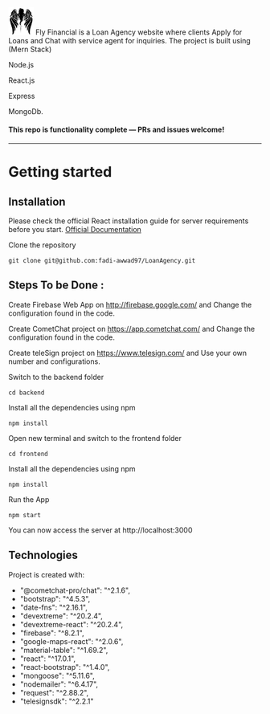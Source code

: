 
<img src="https://github.com/fadi-awwad97/LoanAgency/blob/main/frontend/src/assets/logo.jpg" width="50"/> Fly Financial is a Loan Agency website where clients Apply for Loans and Chat with service agent for inquiries. The project is built using (Mern Stack)

Node.js 

React.js

Express

MongoDb.


#### This repo is functionality complete — PRs and issues welcome!
----------
# Getting started

## Installation

Please check the official React installation guide for server requirements before you start. [Official Documentation](https://reactjs.org/docs/create-a-new-react-app.html)


Clone the repository

    git clone git@github.com:fadi-awwad97/LoanAgency.git

## Steps To be Done : 

Create Firebase Web App on http://firebase.google.com/ and Change the configuration found in the code.

Create CometChat project on https://app.cometchat.com/ and Change the configuration found in the code.

Create teleSign project on https://www.telesign.com/ and Use your own number and configurations.


Switch to the backend folder

    cd backend

Install all the dependencies using npm

    npm install
    
Open new terminal and switch to the frontend folder

    cd frontend

Install all the dependencies using npm

    npm install    

Run the App

    npm start


You can now access the server at http://localhost:3000

## Technologies
Project is created with:
 *  "@cometchat-pro/chat": "^2.1.6",
 *  "bootstrap": "^4.5.3",
 *  "date-fns": "^2.16.1",
 *  "devextreme": "^20.2.4",
 *  "devextreme-react": "^20.2.4",
 *  "firebase": "^8.2.1",
 *  "google-maps-react": "^2.0.6",
 *  "material-table": "^1.69.2",
 *  "react": "^17.0.1",
 *  "react-bootstrap": "^1.4.0",
 *  "mongoose": "^5.11.6",
 *  "nodemailer": "^6.4.17",
 *  "request": "^2.88.2",
 *  "telesignsdk": "^2.2.1"
